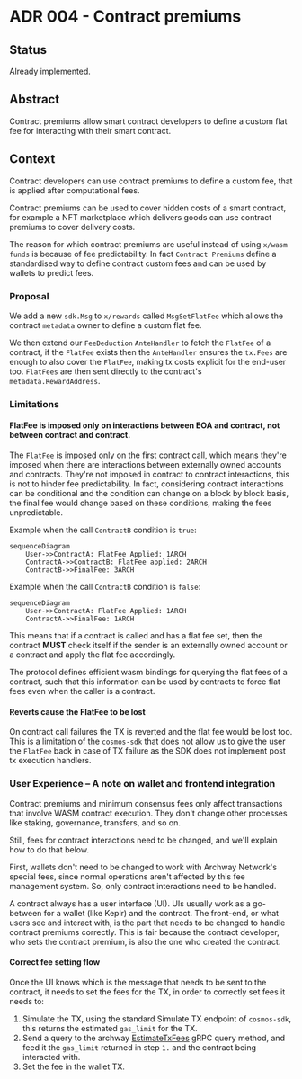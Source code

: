 # ADR 004 - Contract premiums

## Status

Already implemented.

## Abstract

Contract premiums allow smart contract developers to define a custom flat fee for interacting with their smart contract.

## Context

Contract developers can use contract premiums to define a custom fee, that is applied after computational fees.

Contract premiums can be used to cover hidden costs of a smart contract, for example a NFT marketplace which delivers goods
can use contract premiums to cover delivery costs.

The reason for which contract premiums are useful instead of using `x/wasm` `funds` is because of fee predictability.
In fact `Contract Premiums` define a standardised way to define contract custom fees and can be used by wallets to predict fees.

### Proposal

We add a new `sdk.Msg` to `x/rewards` called `MsgSetFlatFee` which allows the contract `metadata` owner to define a custom
flat fee.

We then extend our `FeeDeduction` `AnteHandler` to fetch the `FlatFee` of a contract, if the `FlatFee` exists then the 
`AnteHandler` ensures the `tx.Fees` are enough to also cover the `FlatFee`, making tx costs explicit for the end-user too.
`FlatFees` are then sent directly to the contract's `metadata.RewardAddress`.

### Limitations

#### FlatFee is imposed only on interactions between EOA and contract, not between contract and contract.

The `FlatFee` is imposed only on the first contract call, which means they're imposed when there are interactions between 
externally owned accounts and contracts. They're not imposed in contract to contract interactions, this is not to hinder 
fee predictability. In fact, considering contract interactions can be conditional and the condition can change on a block by 
block basis, the final fee would change based on these conditions, making the fees unpredictable.


Example when the call `ContractB` condition is `true`:

```mermaid
sequenceDiagram
    User->>ContractA: FlatFee Applied: 1ARCH
    ContractA->>ContractB: FlatFee applied: 2ARCH
    ContractB->>FinalFee: 3ARCH
```

Example when the call `ContractB` condition is `false`:
```mermaid
sequenceDiagram
    User->>ContractA: FlatFee Applied: 1ARCH
    ContractA->>FinalFee: 1ARCH
```


This means that if a contract is called and has a flat fee set, then the contract **MUST** check itself if the sender is 
an externally owned account or a contract and apply the flat fee accordingly.

The protocol defines efficient wasm bindings for querying the flat fees of a contract, such that this information can be used
by contracts to force flat fees even when the caller is a contract.

#### Reverts cause the FlatFee to be lost

On contract call failures the TX is reverted and the flat fee would be lost too. This is a limitation of the `cosmos-sdk`
that does not allow us to give the user the `FlatFee` back in case of TX failure as the SDK does not implement post tx execution 
handlers.


### User Experience – A note on wallet and frontend integration

Contract premiums and minimum consensus fees only affect transactions that involve WASM contract execution. They don't 
change other processes like staking, governance, transfers, and so on.

Still, fees for contract interactions need to be changed, and we'll explain how to do that below.

First, wallets don't need to be changed to work with Archway Network's special fees, since normal operations aren't affected 
by this fee management system. So, only contract interactions need to be handled.

A contract always has a user interface (UI). UIs usually work as a go-between for a wallet (like Keplr) and the contract.
The front-end, or what users see and interact with, is the part that needs to be changed to handle contract premiums correctly. 
This is fair because the contract developer, who sets the contract premium, is also the one who created the contract.

#### Correct fee setting flow

Once the UI knows which is the message that needs to be sent to the contract, it needs to set the fees for the TX,
in order to correctly set fees it needs to:
1. Simulate the TX, using the standard Simulate TX endpoint of `cosmos-sdk`, this returns the estimated `gas_limit` for the TX.
2. Send a query to the archway [EstimateTxFees](../../proto/archway/rewards/v1beta1/query.proto?L32) 
gRPC query method, and feed it the `gas_limit` returned in step `1.` and the contract being interacted with. 
3. Set the fee in the wallet TX.
